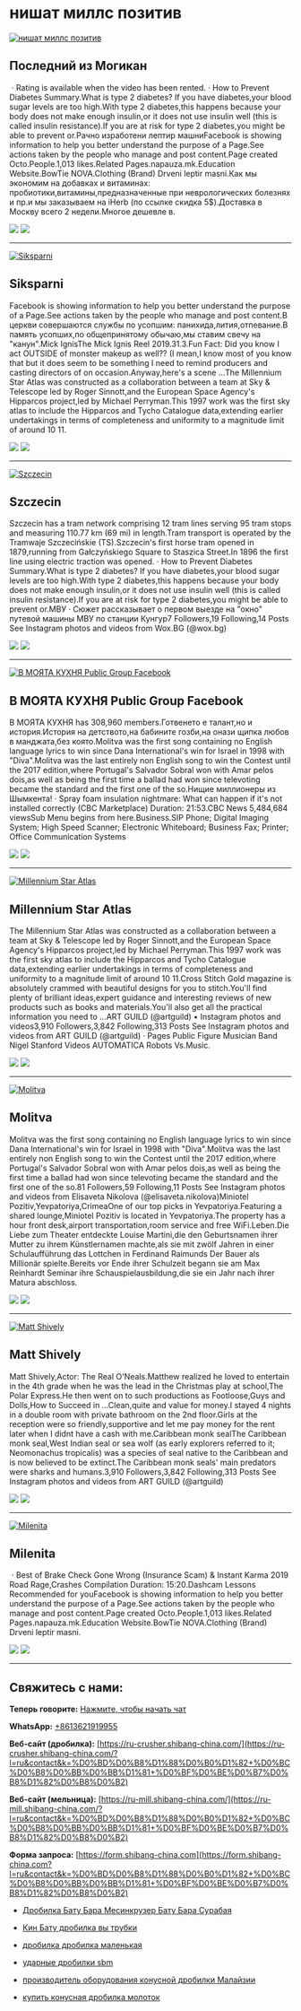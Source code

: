 # нишат миллс позитив

<a href="https://swt.shibang-china.com/?l=ru&img&k=%D0%BD%D0%B8%D1%88%D0%B0%D1%82+%D0%BC%D0%B8%D0%BB%D0%BB%D1%81+%D0%BF%D0%BE%D0%B7%D0%B8%D1%82%D0%B8%D0%B2" target="_blank">![нишат миллс позитив](http://static.shibang-china.com/all-800x300/542.jpg)</a>

## Последний из Могикан
&nbsp;&#0183;&#32;Rating is available when the video has been rented.&nbsp;&#0183;&#32;How to Prevent Diabetes Summary.What is type 2 diabetes? If you have diabetes,your blood sugar levels are too high.With type 2 diabetes,this happens because your body does not make enough insulin,or it does not use insulin well (this is called insulin resistance).If you are at risk for type 2 diabetes,you might be able to prevent or.Рачно изработени лептир машниFacebook is showing information to help you better understand the purpose of a Page.See actions taken by the people who manage and post content.Page created Octo.People.1,013 likes.Related Pages.napauza.mk.Education Website.BowTie NOVA.Clothing (Brand) Drveni leptir masni.Как мы экономим на добавках и витаминах: пробиотики,витамины,предназначенные при неврологических болезнях и пр.и мы заказываем на iHerb (по ссылке скидка 5$).Доставка в Москву всего 2 недели.Многое дешевле в.


<a href="https://whatsapp.shibangsoft.com/WhatsApp.php" target="_blank" title="WhatsApp">![](http://static.shibang-china.com/icon/whatsapp.png)</a> <a href="https://swt.shibang-china.com/?l=ru&icon&k=%D0%BD%D0%B8%D1%88%D0%B0%D1%82+%D0%BC%D0%B8%D0%BB%D0%BB%D1%81+%D0%BF%D0%BE%D0%B7%D0%B8%D1%82%D0%B8%D0%B2" target="_blank">![](http://static.shibang-china.com/icon/chat-ru.png)</a>

---

<a href="https://swt.shibang-china.com/?l=ru&img&k=%D0%BD%D0%B8%D1%88%D0%B0%D1%82+%D0%BC%D0%B8%D0%BB%D0%BB%D1%81+%D0%BF%D0%BE%D0%B7%D0%B8%D1%82%D0%B8%D0%B2" target="_blank">![Siksparni](http://static.shibang-china.com/all-800x300/831.jpg)</a>

## Siksparni
Facebook is showing information to help you better understand the purpose of a Page.See actions taken by the people who manage and post content.В церкви совершаются службы по усопшим: панихида,лития,отпевание.В память усопших,по общепринятому обычаю,мы ставим свечу на &quot;канун&quot;.Mick IgnisThe Mick Ignis Reel 2019.31.3.Fun Fact: Did you know I act OUTSIDE of monster makeup as well?? (I mean,I know most of you know that but it does seem to be something I need to remind producers and casting directors of on occasion.Anyway,here's a scene …The Millennium Star Atlas was constructed as a collaboration between a team at Sky &amp; Telescope led by Roger Sinnott,and the European Space Agency's Hipparcos project,led by Michael Perryman.This 1997 work was the first sky atlas to include the Hipparcos and Tycho Catalogue data,extending earlier undertakings in terms of completeness and uniformity to a magnitude limit of around 10 11.


<a href="https://whatsapp.shibangsoft.com/WhatsApp.php" target="_blank" title="WhatsApp">![](http://static.shibang-china.com/icon/whatsapp.png)</a> <a href="https://swt.shibang-china.com/?l=ru&icon&k=%D0%BD%D0%B8%D1%88%D0%B0%D1%82+%D0%BC%D0%B8%D0%BB%D0%BB%D1%81+%D0%BF%D0%BE%D0%B7%D0%B8%D1%82%D0%B8%D0%B2" target="_blank">![](http://static.shibang-china.com/icon/chat-ru.png)</a>

---

<a href="https://swt.shibang-china.com/?l=ru&img&k=%D0%BD%D0%B8%D1%88%D0%B0%D1%82+%D0%BC%D0%B8%D0%BB%D0%BB%D1%81+%D0%BF%D0%BE%D0%B7%D0%B8%D1%82%D0%B8%D0%B2" target="_blank">![Szczecin](http://static.shibang-china.com/all-800x300/817.jpg)</a>

## Szczecin
Szczecin has a tram network comprising 12 tram lines serving 95 tram stops and measuring 110.77 km (69 mi) in length.Tram transport is operated by the Tramwaje Szczecińskie (TS).Szczecin's first horse tram opened in 1879,running from Gałczyńskiego Square to Staszica Street.In 1896 the first line using electric traction was opened.&nbsp;&#0183;&#32;How to Prevent Diabetes Summary.What is type 2 diabetes? If you have diabetes,your blood sugar levels are too high.With type 2 diabetes,this happens because your body does not make enough insulin,or it does not use insulin well (this is called insulin resistance).If you are at risk for type 2 diabetes,you might be able to prevent or.МВУ&nbsp;&#0183;&#32;Сюжет рассказывает о первом выезде на &quot;окно&quot; путевой машины МВУ по станции Кунгур7 Followers,19 Following,14 Posts See Instagram photos and videos from Wox.BG (@wox.bg)


<a href="https://whatsapp.shibangsoft.com/WhatsApp.php" target="_blank" title="WhatsApp">![](http://static.shibang-china.com/icon/whatsapp.png)</a> <a href="https://swt.shibang-china.com/?l=ru&icon&k=%D0%BD%D0%B8%D1%88%D0%B0%D1%82+%D0%BC%D0%B8%D0%BB%D0%BB%D1%81+%D0%BF%D0%BE%D0%B7%D0%B8%D1%82%D0%B8%D0%B2" target="_blank">![](http://static.shibang-china.com/icon/chat-ru.png)</a>

---

<a href="https://swt.shibang-china.com/?l=ru&img&k=%D0%BD%D0%B8%D1%88%D0%B0%D1%82+%D0%BC%D0%B8%D0%BB%D0%BB%D1%81+%D0%BF%D0%BE%D0%B7%D0%B8%D1%82%D0%B8%D0%B2" target="_blank">![В МОЯТА КУХНЯ Public Group Facebook](http://static.shibang-china.com/all-800x300/1052.jpg)</a>

## В МОЯТА КУХНЯ Public Group Facebook
В МОЯТА КУХНЯ has 308,960 members.Готвенето е талант,но и история.История на детството,на бабините гозби,на онази щипка любов в манджата,без която.Molitva was the first song containing no English language lyrics to win since Dana International's win for Israel in 1998 with &quot;Diva&quot;.Molitva was the last entirely non English song to win the Contest until the 2017 edition,where Portugal's Salvador Sobral won with Amar pelos dois,as well as being the first time a ballad had won since televoting became the standard and the first one of the so.Нищие миллионеры из Шымкента!&nbsp;&#0183;&#32;Spray foam insulation nightmare: What can happen if it's not installed correctly (CBC Marketplace) Duration: 21:53.CBC News 5,484,684 viewsSub Menu begins from here.Business.SIP Phone; Digital Imaging System; High Speed Scanner; Electronic Whiteboard; Business Fax; Printer; Office Communication Systems


<a href="https://whatsapp.shibangsoft.com/WhatsApp.php" target="_blank" title="WhatsApp">![](http://static.shibang-china.com/icon/whatsapp.png)</a> <a href="https://swt.shibang-china.com/?l=ru&icon&k=%D0%BD%D0%B8%D1%88%D0%B0%D1%82+%D0%BC%D0%B8%D0%BB%D0%BB%D1%81+%D0%BF%D0%BE%D0%B7%D0%B8%D1%82%D0%B8%D0%B2" target="_blank">![](http://static.shibang-china.com/icon/chat-ru.png)</a>

---

<a href="https://swt.shibang-china.com/?l=ru&img&k=%D0%BD%D0%B8%D1%88%D0%B0%D1%82+%D0%BC%D0%B8%D0%BB%D0%BB%D1%81+%D0%BF%D0%BE%D0%B7%D0%B8%D1%82%D0%B8%D0%B2" target="_blank">![Millennium Star Atlas](http://static.shibang-china.com/all-800x300/1172.jpg)</a>

## Millennium Star Atlas
The Millennium Star Atlas was constructed as a collaboration between a team at Sky &amp; Telescope led by Roger Sinnott,and the European Space Agency's Hipparcos project,led by Michael Perryman.This 1997 work was the first sky atlas to include the Hipparcos and Tycho Catalogue data,extending earlier undertakings in terms of completeness and uniformity to a magnitude limit of around 10 11.Cross Stitch Gold magazine is absolutely crammed with beautiful designs for you to stitch.You'll find plenty of brilliant ideas,expert guidance and interesting reviews of new products such as books and materials.You'll also get all the practical information you need to …ART GUILD (@artguild) • Instagram photos and videos3,910 Followers,3,842 Following,313 Posts See Instagram photos and videos from ART GUILD (@artguild)&nbsp;&#0183;&#32;Pages Public Figure Musician Band Nigel Stanford Videos AUTOMATICA Robots Vs.Music.


<a href="https://whatsapp.shibangsoft.com/WhatsApp.php" target="_blank" title="WhatsApp">![](http://static.shibang-china.com/icon/whatsapp.png)</a> <a href="https://swt.shibang-china.com/?l=ru&icon&k=%D0%BD%D0%B8%D1%88%D0%B0%D1%82+%D0%BC%D0%B8%D0%BB%D0%BB%D1%81+%D0%BF%D0%BE%D0%B7%D0%B8%D1%82%D0%B8%D0%B2" target="_blank">![](http://static.shibang-china.com/icon/chat-ru.png)</a>

---

<a href="https://swt.shibang-china.com/?l=ru&img&k=%D0%BD%D0%B8%D1%88%D0%B0%D1%82+%D0%BC%D0%B8%D0%BB%D0%BB%D1%81+%D0%BF%D0%BE%D0%B7%D0%B8%D1%82%D0%B8%D0%B2" target="_blank">![Molitva](http://static.shibang-china.com/all-800x300/450.jpg)</a>

## Molitva
Molitva was the first song containing no English language lyrics to win since Dana International's win for Israel in 1998 with &quot;Diva&quot;.Molitva was the last entirely non English song to win the Contest until the 2017 edition,where Portugal's Salvador Sobral won with Amar pelos dois,as well as being the first time a ballad had won since televoting became the standard and the first one of the so.81 Followers,59 Following,11 Posts See Instagram photos and videos from Elisaveta Nikolova (@elisaveta.nikolova)Miniotel Pozitiv,Yevpatoriya,CrimeaOne of our top picks in Yevpatoriya.Featuring a shared lounge,Miniotel Pozitiv is located in Yevpatoriya.The property has a hour front desk,airport transportation,room service and free WiFi.Leben.Die Liebe zum Theater entdeckte Louise Martini,die den Geburtsnamen ihrer Mutter zu ihrem K&#252;nstlernamen machte,als sie mit zw&#246;lf Jahren in einer Schulauff&#252;hrung das Lottchen in Ferdinand Raimunds Der Bauer als Million&#228;r spielte.Bereits vor Ende ihrer Schulzeit begann sie am Max Reinhardt Seminar ihre Schauspielausbildung,die sie ein Jahr nach ihrer Matura abschloss.


<a href="https://whatsapp.shibangsoft.com/WhatsApp.php" target="_blank" title="WhatsApp">![](http://static.shibang-china.com/icon/whatsapp.png)</a> <a href="https://swt.shibang-china.com/?l=ru&icon&k=%D0%BD%D0%B8%D1%88%D0%B0%D1%82+%D0%BC%D0%B8%D0%BB%D0%BB%D1%81+%D0%BF%D0%BE%D0%B7%D0%B8%D1%82%D0%B8%D0%B2" target="_blank">![](http://static.shibang-china.com/icon/chat-ru.png)</a>

---

<a href="https://swt.shibang-china.com/?l=ru&img&k=%D0%BD%D0%B8%D1%88%D0%B0%D1%82+%D0%BC%D0%B8%D0%BB%D0%BB%D1%81+%D0%BF%D0%BE%D0%B7%D0%B8%D1%82%D0%B8%D0%B2" target="_blank">![Matt Shively](http://static.shibang-china.com/all-800x300/981.jpg)</a>

## Matt Shively
Matt Shively,Actor: The Real O'Neals.Matthew realized he loved to entertain in the 4th grade when he was the lead in the Christmas play at school,The Polar Express.He then went on to such productions as Footloose,Guys and Dolls,How to Succeed in …Clean,quite and value for money.I stayed 4 nights in a double room with private bathroom on the 2nd floor.Girls at the reception were so friendly,supportive and let me pay money for the rent later when I didnt have a cash with me.Caribbean monk sealThe Caribbean monk seal,West Indian seal or sea wolf (as early explorers referred to it; Neomonachus tropicalis) was a species of seal native to the Caribbean and is now believed to be extinct.The Caribbean monk seals' main predators were sharks and humans.3,910 Followers,3,842 Following,313 Posts See Instagram photos and videos from ART GUILD (@artguild)


<a href="https://whatsapp.shibangsoft.com/WhatsApp.php" target="_blank" title="WhatsApp">![](http://static.shibang-china.com/icon/whatsapp.png)</a> <a href="https://swt.shibang-china.com/?l=ru&icon&k=%D0%BD%D0%B8%D1%88%D0%B0%D1%82+%D0%BC%D0%B8%D0%BB%D0%BB%D1%81+%D0%BF%D0%BE%D0%B7%D0%B8%D1%82%D0%B8%D0%B2" target="_blank">![](http://static.shibang-china.com/icon/chat-ru.png)</a>

---

<a href="https://swt.shibang-china.com/?l=ru&img&k=%D0%BD%D0%B8%D1%88%D0%B0%D1%82+%D0%BC%D0%B8%D0%BB%D0%BB%D1%81+%D0%BF%D0%BE%D0%B7%D0%B8%D1%82%D0%B8%D0%B2" target="_blank">![Milenita](http://static.shibang-china.com/all-800x300/454.jpg)</a>

## Milenita
&nbsp;&#0183;&#32;Best of Brake Check Gone Wrong (Insurance Scam) &amp; Instant Karma 2019 Road Rage,Crashes Compilation Duration: 15:20.Dashcam Lessons Recommended for youFacebook is showing information to help you better understand the purpose of a Page.See actions taken by the people who manage and post content.Page created Octo.People.1,013 likes.Related Pages.napauza.mk.Education Website.BowTie NOVA.Clothing (Brand) Drveni leptir masni.

<a href="https://whatsapp.shibangsoft.com/WhatsApp.php" target="_blank" title="WhatsApp">![](http://static.shibang-china.com/icon/whatsapp.png)</a> <a href="https://swt.shibang-china.com/?l=ru&icon&k=%D0%BD%D0%B8%D1%88%D0%B0%D1%82+%D0%BC%D0%B8%D0%BB%D0%BB%D1%81+%D0%BF%D0%BE%D0%B7%D0%B8%D1%82%D0%B8%D0%B2" target="_blank">![](http://static.shibang-china.com/icon/chat-ru.png)</a>

---
## Свяжитесь с нами:

**Теперь говорите:** [Нажмите, чтобы начать чат](https://swt.shibang-china.com?l=ru&contact&k=%D0%BD%D0%B8%D1%88%D0%B0%D1%82+%D0%BC%D0%B8%D0%BB%D0%BB%D1%81+%D0%BF%D0%BE%D0%B7%D0%B8%D1%82%D0%B8%D0%B2)

**WhatsApp:**  [+8613621919955](https://whatsapp.shibangsoft.com/WhatsApp.php)

**Веб-сайт (дробилка):** [https://ru-crusher.shibang-china.com/](https://ru-crusher.shibang-china.com/?l=ru&contact&k=%D0%BD%D0%B8%D1%88%D0%B0%D1%82+%D0%BC%D0%B8%D0%BB%D0%BB%D1%81+%D0%BF%D0%BE%D0%B7%D0%B8%D1%82%D0%B8%D0%B2)

**Веб-сайт (мельница):** [https://ru-mill.shibang-china.com/](https://ru-mill.shibang-china.com/?l=ru&contact&k=%D0%BD%D0%B8%D1%88%D0%B0%D1%82+%D0%BC%D0%B8%D0%BB%D0%BB%D1%81+%D0%BF%D0%BE%D0%B7%D0%B8%D1%82%D0%B8%D0%B2)

**Форма запроса:** [https://form.shibang-china.com](https://form.shibang-china.com?l=ru&contact&k=%D0%BD%D0%B8%D1%88%D0%B0%D1%82+%D0%BC%D0%B8%D0%BB%D0%BB%D1%81+%D0%BF%D0%BE%D0%B7%D0%B8%D1%82%D0%B8%D0%B2)

* [Дробилка Бату Бара Месинкрузер Бату Бара Сурабая](../131/%D0%94%D1%80%D0%BE%D0%B1%D0%B8%D0%BB%D0%BA%D0%B0%20%D0%91%D0%B0%D1%82%D1%83%20%D0%91%D0%B0%D1%80%D0%B0%20%D0%9C%D0%B5%D1%81%D0%B8%D0%BD%D0%BA%D1%80%D1%83%D0%B7%D0%B5%D1%80%20%D0%91%D0%B0%D1%82%D1%83%20%D0%91%D0%B0%D1%80%D0%B0%20%D0%A1%D1%83%D1%80%D0%B0%D0%B1%D0%B0%D1%8F.md)

* [Кин Бату дробилка вы трубки](../132/%D0%9A%D0%B8%D0%BD%20%D0%91%D0%B0%D1%82%D1%83%20%D0%B4%D1%80%D0%BE%D0%B1%D0%B8%D0%BB%D0%BA%D0%B0%20%D0%B2%D1%8B%20%D1%82%D1%80%D1%83%D0%B1%D0%BA%D0%B8.md)

* [дробилка дробилка маленькая](../131/%D0%B4%D1%80%D0%BE%D0%B1%D0%B8%D0%BB%D0%BA%D0%B0%20%D0%B4%D1%80%D0%BE%D0%B1%D0%B8%D0%BB%D0%BA%D0%B0%20%D0%BC%D0%B0%D0%BB%D0%B5%D0%BD%D1%8C%D0%BA%D0%B0%D1%8F.md)

* [ударные дробилки sbm](../135/%D1%83%D0%B4%D0%B0%D1%80%D0%BD%D1%8B%D0%B5%20%D0%B4%D1%80%D0%BE%D0%B1%D0%B8%D0%BB%D0%BA%D0%B8%20sbm.md)

* [производитель оборудования конусной дробилки Малайзии](../134/%D0%BF%D1%80%D0%BE%D0%B8%D0%B7%D0%B2%D0%BE%D0%B4%D0%B8%D1%82%D0%B5%D0%BB%D1%8C%20%D0%BE%D0%B1%D0%BE%D1%80%D1%83%D0%B4%D0%BE%D0%B2%D0%B0%D0%BD%D0%B8%D1%8F%20%D0%BA%D0%BE%D0%BD%D1%83%D1%81%D0%BD%D0%BE%D0%B9%20%D0%B4%D1%80%D0%BE%D0%B1%D0%B8%D0%BB%D0%BA%D0%B8%20%D0%9C%D0%B0%D0%BB%D0%B0%D0%B9%D0%B7%D0%B8%D0%B8.md)

* [купить конусная дробилка молоток](../133/%D0%BA%D1%83%D0%BF%D0%B8%D1%82%D1%8C%20%D0%BA%D0%BE%D0%BD%D1%83%D1%81%D0%BD%D0%B0%D1%8F%20%D0%B4%D1%80%D0%BE%D0%B1%D0%B8%D0%BB%D0%BA%D0%B0%20%D0%BC%D0%BE%D0%BB%D0%BE%D1%82%D0%BE%D0%BA.md)